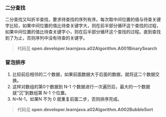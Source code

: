 ### 二分查找
二分查找又叫折半查找，要求待查找的序列有序。每次取中间位置的值与待查关键字比较，如果中间位置的值比待查关键字大，则在前半部分循环这个查找的过程，如果中间位置的值比待查关键字小，则在后半部分循环这个查找的过程。直到查找到了为止，否则序列中没有待查的关键字。
> 代码见 **open.developer.learnjava.a02Algorithm.A001BinarySearch**
### 冒泡排序
1. 比较前后相邻的二个数据，如果前面数据大于后面的数据，就将这二个数据交换。
2. 这样对数组的第0个数据到 N-1 个数据进行一次遍历后，最大的一个数据就“沉”到数组第 N-1 个位置。
3. N=N-1，如果N 不为 0 就重复前面二步，否则排序完成。
> 代码见 **open.developer.learnjava.a02Algorithm.A002BubbleSort**